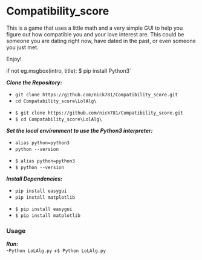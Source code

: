 # Compatibility_score
 This is a game that uses a little math and a very simple GUI to help you figure out how compatible you and your love interest are.
 This could be someone you are dating right now, have dated in the past, or even someone you just met.
 
 Enjoy!
 
if not eg.msgbox(intro, title):
$ pip install Python3`<br/>
 
 **_Clone the Repository:_**<br/>
- `git clone https://github.com/nick781/Compatibility_score.git`<br/>
- `cd Compatability_score\LolAlg\`
+ `$ git clone https://github.com/nick781/Compatibility_score.git`<br/>
+ `$ cd Compatability_score\LolAlg\`
 
 **_Set the local environment to use the Python3 interpreter:_**<br/>
- `alias python=python3`<br/>
- `python --version`
+ `$ alias python=python3`<br/>
+ `$ python --version`
 
 **_Install Dependencies:_**<br/>
- `pip install easygui`<br/>
- `pip install matplotlib` 
+ `$ pip install easygui`<br/>
+ `$ pip install matplotlib` 
 
 ### Usage
 **_Run:_**<br/>
-`Python LoLAlg.py`
+`$ Python LoLAlg.py`
